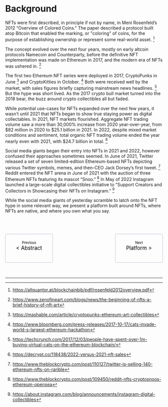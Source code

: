 # Background

NFTs were first described, in principle if not by name, in Meni Rosenfeld’s 2012 “Overview of Colored Coins.” The paper described a protocol built atop Bitcoin that enabled the marking, or "coloring" of coins, for the purpose of establishing ownership or represent some real-world asset. [^1]

The concept evolved over the next four years, mostly on early altcoin protocols Namecoin and Counterparty, before the definitive NFT implementation was made on Ethereum in 2017, and the modern era of NFTs was ushered in. [^2]

The first two Ethereum NFT series were deployed in 2017, CryptoPunks in June [^3] and CryptoKitties in October. [^4] Both were received well by the market, with sales figures briefly capturing mainstream news headlines. [^5] But the hype was short lived. As the 2017 crypto bull market turned into the 2018 bear, the buzz around crypto collectibles all but faded.

While potential use-cases for NFTs expanded over the next few years, it wasn’t until 2021 that NFTs began to show true staying power as digital collectables. In 2021, NFT markets flourished. Aggregate NFT trading volume saw a more than 30,000% increase from 2020 year-over-year, from $82 million in 2020 to $25.1 billion in 2021. In 2022, despite mixed market conditions and sentiment, total organic NFT trading volume ended the year nearly even with 2021, with $24.7 billion in total. [^6] 

Social media giants began their entry into NFTs in 2021 and 2022, however confused their approaches sometimes seemed. In June of 2021, Twitter released a set of seven limited-edition Ethereum-based NFTs depicting various Twitter symbols, memes, and then-CEO Jack Dorsey’s first tweet. [^7] Reddit entered the NFT arena in June of 2021 with the auction of three Ethereum NFTs featuring its mascot “Snoo.” [^8] In May of 2022 Instagram launched a large-scale digital collectibles initiative to “Support Creators and Collectors in Showcasing their NFTs on Instagram.” [^9] 

While the social media giants of yesterday scramble to latch onto the NFT hype in some relevant way, we present a platform built around NFTs, where NFTs are native, and where you own what you say. 
<br>
<br>
<br>
<br>


<div class="pagination-nav">
    <a class="pagination-nav__link prev" href="abstract.md">
        <div class="pagination-nav__sublabel">Previous</div>
        <div class="pagination-nav__label">< Abstract</div>
    </a>
    <a class="pagination-nav__link next" href="the-hello-world-platform.md">
        <div class="pagination-nav__sublabel">Next</div>
        <div class="pagination-nav__label">Platform ></div>
    </a>
</div>

<style>
    .pagination-nav {
        display: flex;
        justify-content: center;
        gap: 200px;
    }

    .pagination-nav__link {
        display: inline-block;
        padding: 20px;
        text-decoration: none;
        background: transparent;
        color: black;
        width: 250px;
        height: 50px;
        border: 1px solid #bcbdd0;
        border-radius: 4px;
        text-align: center;
    }

    .pagination-nav__sublabel {
        font-size: 0.8em;
    }

    .pagination-nav__label {
        font-size: 1.2em;
    }
</style>

<br>
<br>

---

[^1]: <a href="https://allquantor.at/blockchainbib/pdf/rosenfeld2012overview.pdf" target="_blank">https://allquantor.at/blockchainbib/pdf/rosenfeld2012overview.pdf</a>

[^2]: <a href="https://www.zenofineart.com/blogs/news/the-beginning-of-nfts-a-brief-history-of-nft-art" target="_blank">https://www.zenofineart.com/blogs/news/the-beginning-of-nfts-a-brief-history-of-nft-art</a>

[^3]: <a href="https://mashable.com/article/cryptopunks-ethereum-art-collectibles" target="_blank">https://mashable.com/article/cryptopunks-ethereum-art-collectibles</a> 

[^4]: <a href="https://www.bloomberg.com/press-releases/2017-10-17/cats-invade-world-s-largest-ethereum-hackathon" target="_blank">https://www.bloomberg.com/press-releases/2017-10-17/cats-invade-world-s-largest-ethereum-hackathon</a> 

[^5]: <a href="https://techcrunch.com/2017/12/03/people-have-spent-over-1m-buying-virtual-cats-on-the-ethereum-blockchain/" target="_blank">https://techcrunch.com/2017/12/03/people-have-spent-over-1m-buying-virtual-cats-on-the-ethereum-blockchain/</a> 

[^6]: <a href="https://decrypt.co/118438/2022-versus-2021-nft-sales" target="_blank">https://decrypt.co/118438/2022-versus-2021-nft-sales</a> 

[^7]: <a href="https://www.theblockcrypto.com/post/110127/twitter-is-selling-140-ethereum-nfts-on-rarible" target="_blank">https://www.theblockcrypto.com/post/110127/twitter-is-selling-140-ethereum-nfts-on-rarible</a> 

[^8]: <a href="https://www.theblockcrypto.com/post/109450/reddit-nfts-cryptosnoos-ethereum-opensea" target="_blank">https://www.theblockcrypto.com/post/109450/reddit-nfts-cryptosnoos-ethereum-opensea</a> 

[^9]: <a href="https://about.instagram.com/blog/announcements/instagram-digital-collectibles" target="_blank">https://about.instagram.com/blog/announcements/instagram-digital-collectibles</a>
